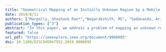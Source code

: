 ```yaml
---
title: "Geometrical Mapping of an Initially Unknown Region by a Mobile Robot"
date: 2019/8/11
authors: ["Marpally, Shashank Rao*","Nagarakshith, MS", "Sadananda, Arjun","Guruprasad, KR"]
publication_types: ["3"]
abstract: "In this paper, we address a problem of mapping an unknown region of interest by a mobile robot. Unlike the conventional exploration and mapping techniques where the occupancy map of a spatially discretized environment is obtained, in the proposed Geometric Mapping (G-Mapping) strategy, the map is obtained in the form of geometric models of the obstacles, in a continuous space. For simplicity, we consider convex polygonal obstacles within a convex region. The proposed exploration strategy is implemented using MATLAB. The simulation results are presented to illustrate and demonstrate the G-Mapping strategy."
featured: false
url_pdf: "https://ieeexplore.ieee.org/document/9008095"
doi: 10.1109/DISCOVER47552.2019.9008095
---
```

